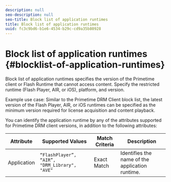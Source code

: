 ```yaml
---
description: null
seo-description: null
seo-title: Block list of application runtimes
title: Block list of application runtimes
uuid: fc3c9bd6-b1e6-4534-b29c-cd9a35b80928
---
```


# Block list of application runtimes {#blocklist-of-application-runtimes}

Block list of application runtimes specifies the version of the Primetime client or Flash Runtime that cannot access content. Specify the restricted runtime (Flash Player, AIR, or iOS), platform, and version.

Example use case: Similar to the Primetime DRM Client block list, the latest version of the Flash Player, AIR, or iOS runtimes can be specified as the minimum version required for license acquisition and content playback.

You can identify the application runtime by any of the attributes supported for Primetime DRM client versions, in addition to the following attributes:  

| **Attribute** |**Supported Values** |**Match Criteria** |**Description** |
|---|---|---|---|
|  Application  | `“FlashPlayer”, “AIR”, "DRM_Library", "AVE"`  | Exact Match  | Identifies the name of the application runtime.  |

